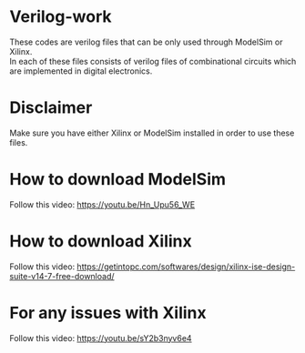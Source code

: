 # Verilog-work
These codes are verilog files that can be only used through ModelSim or Xilinx.
<br>
In each of these files consists of verilog files of combinational circuits which are implemented in digital electronics.

# Disclaimer
Make sure you have either Xilinx or ModelSim installed in order to use these files.

# How to download ModelSim
Follow this video: https://youtu.be/Hn_Upu56_WE

# How to download Xilinx
Follow this video: https://getintopc.com/softwares/design/xilinx-ise-design-suite-v14-7-free-download/

# For any issues with Xilinx
Follow this video: https://youtu.be/sY2b3nyv6e4
